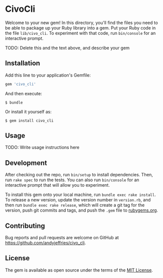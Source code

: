 # CivoCli

Welcome to your new gem! In this directory, you'll find the files you need to be able to package up your Ruby library into a gem. Put your Ruby code in the file `lib/civo_cli`. To experiment with that code, run `bin/console` for an interactive prompt.

TODO: Delete this and the text above, and describe your gem

## Installation

Add this line to your application's Gemfile:

```ruby
gem 'civo_cli'
```

And then execute:

    $ bundle

Or install it yourself as:

    $ gem install civo_cli

## Usage

TODO: Write usage instructions here

## Development

After checking out the repo, run `bin/setup` to install dependencies. Then, run `rake spec` to run the tests. You can also run `bin/console` for an interactive prompt that will allow you to experiment.

To install this gem onto your local machine, run `bundle exec rake install`. To release a new version, update the version number in `version.rb`, and then run `bundle exec rake release`, which will create a git tag for the version, push git commits and tags, and push the `.gem` file to [rubygems.org](https://rubygems.org).

## Contributing

Bug reports and pull requests are welcome on GitHub at https://github.com/andyjeffries/civo_cli.

## License

The gem is available as open source under the terms of the [MIT License](https://opensource.org/licenses/MIT).
